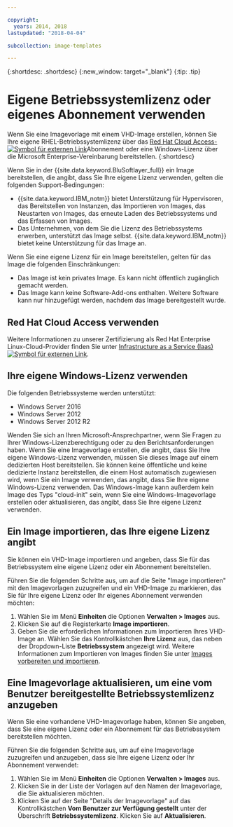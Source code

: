 ```yaml
---

copyright:
  years: 2014, 2018
lastupdated: "2018-04-04"

subcollection: image-templates

---
```


{:shortdesc: .shortdesc}
{:new_window: target="_blank"}
{:tip: .tip}


# Eigene Betriebssystemlizenz oder eigenes Abonnement verwenden

Wenn Sie eine Imagevorlage mit einem VHD-Image erstellen, können Sie Ihre eigene RHEL-Betriebssystemlizenz über das [Red Hat Cloud Access-![Symbol für externen Link](../../icons/launch-glyph.svg "Symbol für externen Link")](https://www.redhat.com/en/technologies/cloud-computing/cloud-access)Abonnement oder eine Windows-Lizenz über die Microsoft Enterprise-Vereinbarung bereitstellen.
{:shortdesc}

Wenn Sie in der {{site.data.keyword.BluSoftlayer_full}} ein Image bereitstellen, die angibt, dass Sie Ihre eigene Lizenz verwenden, gelten die folgenden Support-Bedingungen:
* {{site.data.keyword.IBM_notm}} bietet Unterstützung für Hypervisoren, das Bereitstellen von Instanzen, das Importieren von Images, das Neustarten von Images, das erneute Laden des Betriebssystems und das Erfassen von Images.
* Das Unternehmen, von dem Sie die Lizenz des Betriebssystems erwerben, unterstützt das Image selbst. {{site.data.keyword.IBM_notm}} bietet keine Unterstützung für das Image an.

Wenn Sie eine eigene Lizenz für ein Image bereitstellen, gelten für das Image die folgenden Einschränkungen:
* Das Image ist kein privates Image. Es kann nicht öffentlich zugänglich gemacht werden.
* Das Image kann keine Software-Add-ons enthalten. Weitere Software kann nur hinzugefügt werden, nachdem das Image bereitgestellt wurde.

## Red Hat Cloud Access verwenden
Weitere Informationen zu unserer Zertifizierung als Red Hat Enterprise Linux-Cloud-Provider finden Sie unter [Infrastructure as a Service (Iaas) ![Symbol für externen Link](../../icons/launch-glyph.svg "Symbol für externen Link")](https://access.redhat.com/ecosystem/cloud-provider/2262101).

## Ihre eigene Windows-Lizenz verwenden
Die folgenden Betriebssysteme werden unterstützt:
* Windows Server 2016
* Windows Server 2012
* Windows Server 2012 R2

Wenden Sie sich an Ihren Microsoft-Ansprechpartner, wenn Sie Fragen zu Ihrer Windows-Lizenzberechtigung oder zu den Berichtsanforderungen haben. Wenn Sie eine Imagevorlage erstellen, die angibt, dass Sie Ihre eigene Windows-Lizenz verwenden, müssen Sie dieses Image auf einem dedizierten Host bereitstellen. Sie können keine öffentliche und keine dedizierte Instanz bereitstellen, die einem Host automatisch zugewiesen wird, wenn Sie ein Image verwenden, das angibt, dass Sie Ihre eigene Windows-Lizenz verwenden. Das Windows-Image kann außerdem kein Image des Typs "cloud-init" sein, wenn Sie eine Windows-Imagevorlage erstellen oder aktualisieren, das angibt, dass Sie Ihre eigene Lizenz verwenden.

## Ein Image importieren, das Ihre eigene Lizenz angibt

Sie können ein VHD-Image importieren und angeben, dass Sie für das Betriebssystem eine eigene Lizenz oder ein Abonnement bereitstellen.

Führen Sie die folgenden Schritte aus, um auf die Seite "Image importieren" mit den Imagevorlagen zuzugreifen und ein VHD-Image zu markieren, das Sie für Ihre eigene Lizenz oder Ihr eigenes Abonnement verwenden möchten:
1. Wählen Sie im Menü **Einheiten** die Optionen **Verwalten > Images** aus.
2. Klicken Sie auf die Registerkarte **Image importieren**.
3. Geben Sie die erforderlichen Informationen zum Importieren Ihres VHD-Image an. Wählen Sie das Kontrollkästchen **Ihre Lizenz** aus, das neben der Dropdown-Liste **Betriebssystem** angezeigt wird. Weitere Informationen zum Importieren von Images finden Sie unter [Images vorbereiten und importieren](/docs/infrastructure/image-templates?topic=image-templates-preparing-and-importing-images).

## Eine Imagevorlage aktualisieren, um eine vom Benutzer bereitgestellte Betriebssystemlizenz anzugeben

Wenn Sie eine vorhandene VHD-Imagevorlage haben, können Sie angeben, dass Sie eine eigene Lizenz oder ein Abonnement für das Betriebssystem bereitstellen möchten.

Führen Sie die folgenden Schritte aus, um auf eine Imagevorlage zuzugreifen und anzugeben, dass sie Ihre eigene Lizenz oder Ihr Abonnement verwendet:
1. Wählen Sie im Menü **Einheiten** die Optionen **Verwalten > Images** aus.
2. Klicken Sie in der Liste der Vorlagen auf den Namen der Imagevorlage, die Sie aktualisieren möchten.
3. Klicken Sie auf der Seite "Details der Imagevorlage" auf das Kontrollkästchen **Vom Benutzer zur Verfügung gestellt** unter der Überschrift **Betriebssystemlizenz**. Klicken Sie auf **Aktualisieren**.
